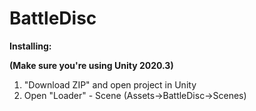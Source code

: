 # BattleDisc

**Installing:**

**(Make sure you're using Unity 2020.3)**

1. "Download ZIP" and open project in Unity
2. Open "Loader" - Scene (Assets->BattleDisc->Scenes)